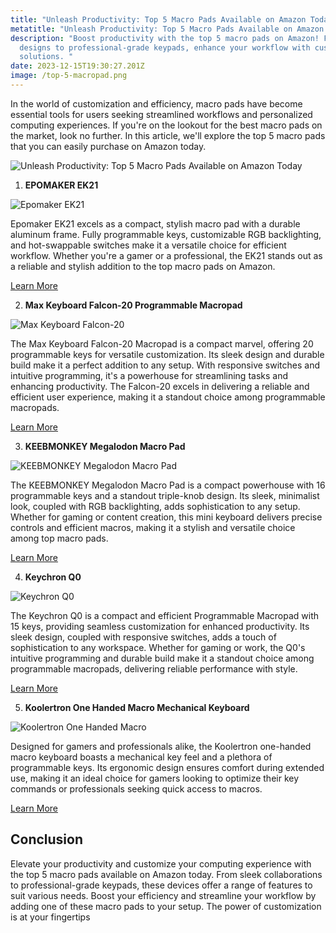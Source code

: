 ```yaml
---
title: "Unleash Productivity: Top 5 Macro Pads Available on Amazon Today"
metatitle: "Unleash Productivity: Top 5 Macro Pads Available on Amazon Today"
description: "Boost productivity with the top 5 macro pads on Amazon! From sleek
  designs to professional-grade keypads, enhance your workflow with customizable
  solutions. "
date: 2023-12-15T19:30:27.201Z
image: /top-5-macropad.png
---
```

In the world of customization and efficiency, macro pads have become essential tools for users seeking streamlined workflows and personalized computing experiences. If you're on the lookout for the best macro pads on the market, look no further. In this article, we'll explore the top 5 macro pads that you can easily purchase on Amazon today.

![Unleash Productivity: Top 5 Macro Pads Available on Amazon Today](/top-5-macropad.png "Unleash Productivity: Top 5 Macro Pads Available on Amazon Today")

1. **EPOMAKER EK21**

![Epomaker EK21](/1.jpg "Epomaker EK21")

Epomaker EK21 excels as a compact, stylish macro pad with a durable aluminum frame. Fully programmable keys, customizable RGB backlighting, and hot-swappable switches make it a versatile choice for efficient workflow. Whether you're a gamer or a professional, the EK21 stands out as a reliable and stylish addition to the top macro pads on Amazon.

<a href="https://amzn.to/478ihkm" class="btn btn-primary">Learn More</a>

2. **Max Keyboard Falcon-20 Programmable Macropad**

![Max Keyboard Falcon-20](/2.jpg "Max Keyboard Falcon-20")

The Max Keyboard Falcon-20 Macropad is a compact marvel, offering 20 programmable keys for versatile customization. Its sleek design and durable build make it a perfect addition to any setup. With responsive switches and intuitive programming, it's a powerhouse for streamlining tasks and enhancing productivity. The Falcon-20 excels in delivering a reliable and efficient user experience, making it a standout choice among programmable macropads.

<a href="https://amzn.to/3RPJG66" class="btn btn-primary">Learn More</a>

3. **KEEBMONKEY Megalodon Macro Pad**

![KEEBMONKEY Megalodon Macro Pad](/3.jpg "KEEBMONKEY Megalodon Macro Pad")

The KEEBMONKEY Megalodon Macro Pad is a compact powerhouse with 16 programmable keys and a standout triple-knob design. Its sleek, minimalist look, coupled with RGB backlighting, adds sophistication to any setup. Whether for gaming or content creation, this mini keyboard delivers precise controls and efficient macros, making it a stylish and versatile choice among top macro pads.

<a href="https://amzn.to/478zHNR" class="btn btn-primary">Learn More</a>

4. **Keychron Q0**

![Keychron Q0](/4.jpg "Keychron Q0")

The Keychron Q0 is a compact and efficient Programmable Macropad with 15 keys, providing seamless customization for enhanced productivity. Its sleek design, coupled with responsive switches, adds a touch of sophistication to any workspace. Whether for gaming or work, the Q0's intuitive programming and durable build make it a standout choice among programmable macropads, delivering reliable performance with style.

<a href="https://amzn.to/3GS9Ajw" class="btn btn-primary">Learn More</a>

5. **Koolertron One Handed Macro Mechanical Keyboard**

![Koolertron One Handed Macro ](/5.jpg "Koolertron One Handed Macro ")

Designed for gamers and professionals alike, the Koolertron one-handed macro keyboard boasts a mechanical key feel and a plethora of programmable keys. Its ergonomic design ensures comfort during extended use, making it an ideal choice for gamers looking to optimize their key commands or professionals seeking quick access to macros.

<a href="https://amzn.to/3RLq5E5" class="btn btn-primary">Learn More</a>

## Conclusion

Elevate your productivity and customize your computing experience with the top 5 macro pads available on Amazon today. From sleek collaborations to professional-grade keypads, these devices offer a range of features to suit various needs. Boost your efficiency and streamline your workflow by adding one of these macro pads to your setup. The power of customization is at your fingertips